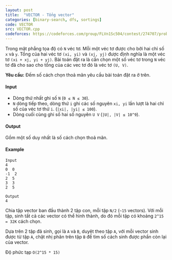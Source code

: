 ```yaml
---
layout: post
title:  "VECTOR - Tổng vector"
categories: [binary-search, dfs, sortings]
code: VECTOR
src: VECTOR.cpp
codeforces: https://codeforces.com/group/FLVn1Sc504/contest/274707/problem/F
---
```



Trong mặt phẳng tọa độ có `N` véc tơ. Mỗi một véc tơ được cho bởi hai chỉ số `x` và `y`. Tổng của hai véc tơ `(xi, yi)` và `(xj, yj)` được định nghĩa là một véc tơ `(xi + xj, yi + yj)`. Bài toán đặt ra là cần chọn một số véc tơ trong `N` véc tơ đã cho sao cho tổng của các vec tơ đó là véc tơ `(U, V)`.

**Yêu cầu:** Đếm số cách chọn thoả mãn yêu cầu bài toán đặt ra ở trên.

#### Input

+ Dòng thứ nhất ghi số `N` (`0 ≤ N ≤ 30`).
+ `N` dòng tiếp theo, dòng thứ `i` ghi các số nguyên `xi, yi` lần lượt là hai chỉ số của véc tơ thứ `i`. (`|xi|, |yi| ≤ 100`).
+ Dòng cuối cùng ghi số hai số nguyên `U V` (`|U|, |V| ≤ 10^9`).

#### Output

Gồm một số duy nhất là số cách chọn thoả mãn.

#### Example

```
Input
4
0  0
-1  2
2  5
3  3
2  5

Output
4
```

<!--more-->


Chia tập vector ban đầu thành 2 tập con, mỗi tập `N/2` (`~15` vectors). Với mỗi tập, sinh tất cả các vector có thể hình thành, do đó mỗi tập có khoảng `2^15 = 32K` cách chọn.

Dựa trên 2 tập đã sinh, gọi là `A` và `B`, duyệt theo tập `A`, với mỗi vector sinh được từ tập `A`, chặt nhị phân trên tập `B` để tìm số cách sinh được phần còn lại của vector.

Độ phức tạp `O(2^15 * 15)`
